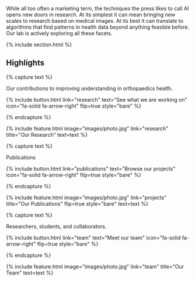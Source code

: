 ---
---

While all too often a marketing term, the techniques the press likes to call AI opens new doors in research. At its simplest it can mean bringing new scales to research based on medical images. At its best it can translate to algorithms that find patterns in health data beyond anything feasible before. Our lab is actively exploring all these facets.

{% include section.html %}

## Highlights

{% capture text %}

Our contributions to improving understanding in orthopaedics health.

{%
  include button.html
  link="research"
  text="See what we are working on"
  icon="fa-solid fa-arrow-right"
  flip=true
  style="bare"
%}

{% endcapture %}

{%
  include feature.html
  image="images/photo.jpg"
  link="research"
  title="Our Research"
  text=text
%}

{% capture text %}

Publications

{%
  include button.html
  link="publications"
  text="Browse our projects"
  icon="fa-solid fa-arrow-right"
  flip=true
  style="bare"
%}

{% endcapture %}

{%
  include feature.html
  image="images/photo.jpg"
  link="projects"
  title="Our Publications"
  flip=true
  style="bare"
  text=text
%}

{% capture text %}

Researchers, students, and collaborators.

{%
  include button.html
  link="team"
  text="Meet our team"
  icon="fa-solid fa-arrow-right"
  flip=true
  style="bare"
%}

{% endcapture %}

{%
  include feature.html
  image="images/photo.jpg"
  link="team"
  title="Our Team"
  text=text
%}
